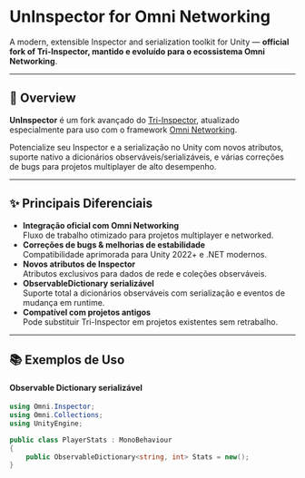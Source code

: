 # UnInspector for Omni Networking

A modern, extensible Inspector and serialization toolkit for Unity — **official fork of Tri-Inspector, mantido e evoluído para o ecossistema Omni Networking**.

---

## 🚀 Overview

**UnInspector** é um fork avançado do [Tri-Inspector](https://github.com/codewriter-packages/Tri-Inspector), atualizado especialmente para uso com o framework [Omni Networking]([https://github.com/seu-omni-networking-link](https://github.com/RuanCardoso/Omni-Networking-for-Unity)).

Potencialize seu Inspector e a serialização no Unity com novos atributos, suporte nativo a dicionários observáveis/serializáveis, e várias correções de bugs para projetos multiplayer de alto desempenho.

---

## ✨ Principais Diferenciais

- **Integração oficial com Omni Networking**  
  Fluxo de trabalho otimizado para projetos multiplayer e networked.
- **Correções de bugs & melhorias de estabilidade**  
  Compatibilidade aprimorada para Unity 2022+ e .NET modernos.
- **Novos atributos de Inspector**  
  Atributos exclusivos para dados de rede e coleções observáveis.
- **ObservableDictionary serializável**  
  Suporte total a dicionários observáveis com serialização e eventos de mudança em runtime.
- **Compatível com projetos antigos**  
  Pode substituir Tri-Inspector em projetos existentes sem retrabalho.

---

## 📚 Exemplos de Uso

#### Observable Dictionary serializável

```csharp
using Omni.Inspector;
using Omni.Collections;
using UnityEngine;

public class PlayerStats : MonoBehaviour
{
    public ObservableDictionary<string, int> Stats = new();
}
